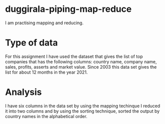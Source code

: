 # duggirala-piping-map-reduce
I am practising mapping and reducing.

# Type of data
For this assignment I have used the dataset that gives the list of top companies that has the following columns: country name, company name, sales, profits, asserts and market value. Since 2003 this data set gives the list for about 12 months in the year 2021.

# Analysis
I have six columns in the data set by using the mapping techinque I reduced it into two columns and by using the sorting technique, sorted the output by country names in the alphabetical order.
